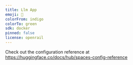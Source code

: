 ```yaml
---
title: Llm App
emoji: 🚀
colorFrom: indigo
colorTo: green
sdk: docker
pinned: false
license: openrail
---
```


Check out the configuration reference at https://huggingface.co/docs/hub/spaces-config-reference
